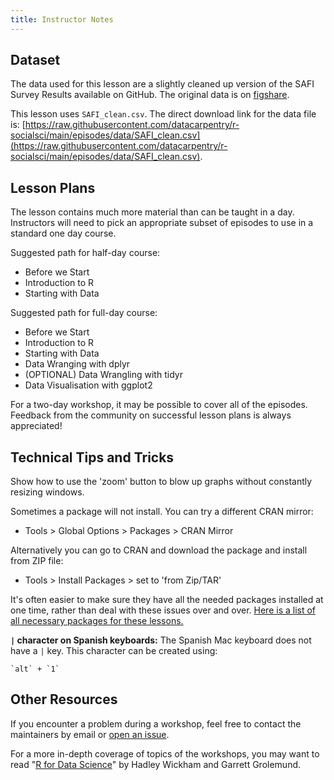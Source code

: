 ```yaml
---
title: Instructor Notes
---
```


## Dataset

The data used for this lesson are a slightly cleaned up version of the
SAFI Survey Results available on GitHub. The original data is on
[figshare](https://figshare.com/articles/dataset/SAFI_Survey_Results/6262019).

This lesson uses `SAFI_clean.csv`. The direct download link for the data file is:
[https://raw.githubusercontent.com/datacarpentry/r-socialsci/main/episodes/data/SAFI_clean.csv](https://raw.githubusercontent.com/datacarpentry/r-socialsci/main/episodes/data/SAFI_clean.csv).

## Lesson Plans

The lesson contains much more material than can be taught in a day. Instructors will 
need to pick an appropriate subset of episodes to use in a standard one day course.

Suggested path for half-day course:

- Before we Start
- Introduction to R
- Starting with Data

Suggested path for full-day course:

- Before we Start
- Introduction to R
- Starting with Data
- Data Wranging with dplyr
- (OPTIONAL) Data Wrangling with tidyr
- Data Visualisation with ggplot2

For a two-day workshop, it may be possible to cover all of the episodes. Feedback from
the community on successful lesson plans is always appreciated!

## Technical Tips and Tricks

Show how to use the 'zoom' button to blow up graphs without constantly resizing
windows.

Sometimes a package will not install. You can try a different CRAN mirror:

- Tools > Global Options > Packages > CRAN Mirror

Alternatively you can go to CRAN and download the package and install from ZIP
file:

- Tools > Install Packages > set to 'from Zip/TAR'

It's often easier to make sure they have all the needed packages installed at one
time, rather than deal with these issues over and over.
[Here is a list of all necessary packages for these lessons.](https://github.com/datacarpentry/R-ecology-lesson/blob/master/needed_packages.R)

**`|` character on Spanish keyboards:** The Spanish Mac keyboard does not have a `|` key.
This character can be created using:

```
`alt` + `1`
```

## Other Resources

If you encounter a problem during a workshop, feel free to contact the
maintainers by email or [open an
issue](https://github.com/datacarpentry/r-socialsci/issues/new).

For a more in-depth coverage of topics of the workshops, you may want to read "[R for Data Science](http://r4ds.had.co.nz/)" by Hadley Wickham and Garrett Grolemund.


